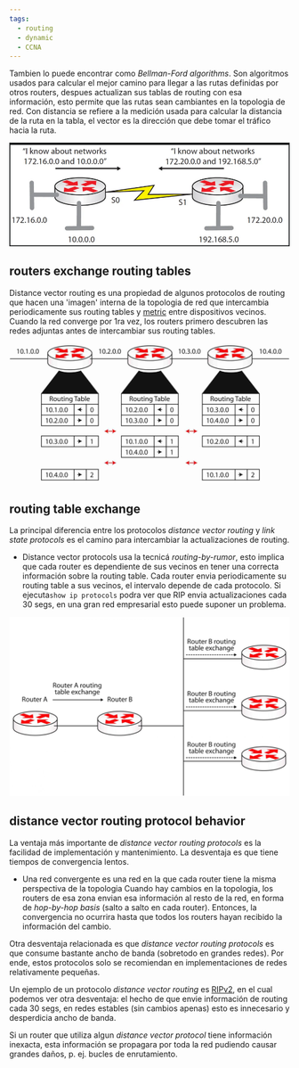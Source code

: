 ```yaml
---
tags:
  - routing
  - dynamic
  - CCNA
---
```


Tambien lo puede encontrar como _Bellman-Ford algorithms_. Son algoritmos usados para calcular el mejor camino para llegar a las rutas definidas por otros routers, despues actualizan sus tablas de routing con esa información, esto permite que las rutas sean cambiantes en la topologia de red. 
Con distancia se refiere a la medición usada para calcular la distancia de la ruta en la tabla, el vector es la dirección que debe tomar el tráfico hacia la ruta. 

![](_anexos_/Screenshot%20from%202024-01-29%2017-25-29.png)

## routers exchange routing tables
Distance vector routing es una propiedad de algunos protocolos de routing que hacen una 'imagen' interna de la topologia de red que intercambia periodicamente sus routing tables y [metric](metric%20(legacy).md) entre dispositivos vecinos. 
Cuando la red converge por 1ra vez, los routers primero descubren las redes adjuntas antes de intercambiar sus routing tables. 

![](_anexos_/13-15-scaled.jpg)

## routing table exchange 
La principal diferencia entre los protocolos _distance vector routing_  y _link state protocols_ es el camino para intercambiar la actualizaciones de routing.
- Distance vector protocols usa la tecnicá _routing-by-rumor_, esto implica que cada router es dependiente de sus vecinos en tener una correcta información sobre la routing table. Cada router envia periodicamente su routing table a sus vecinos, el intervalo depende de cada protocolo. Si ejecuta`show ip protocols` podra ver que RIP envia actualizaciones cada 30 segs, en una gran red empresarial esto puede suponer un problema.

![](_anexos_/13-16-scaled.jpg)

## distance vector routing protocol behavior
La ventaja más importante de _distance vector routing protocols_ es la facilidad de implementación y mantenimiento. La desventaja es que tiene tiempos de convergencia lentos. 
- Una red convergente es una red en la que cada router tiene la misma perspectiva de la topologia 
Cuando hay cambios en la topologia, los routers de esa zona envian esa información al resto de la red, en forma de _hop-by-hop basis_ (salto a salto en cada router). Entonces, la convergencia no ocurrira hasta que todos los routers hayan recibido la información del cambio. 

Otra desventaja relacionada es que _distance vector routing protocols_ es que consume bastante ancho de banda (sobretodo en grandes redes). Por ende, estos protocolos solo se recomiendan en implementaciones de redes relativamente pequeñas. 

Un ejemplo de un protocolo _distance vector routing_ es [RIPv2](RIPv2.md), en el cual podemos ver otra desventaja: el hecho de que envie información de routing cada 30 segs, en redes estables (sin cambios apenas) esto es innecesario y desperdicia ancho de banda.

Si un router que utiliza algun _distance vector protocol_ tiene información inexacta, esta información se propagara por toda la red pudiendo causar grandes daños, p. ej. bucles de enrutamiento. 